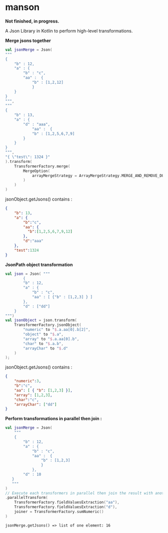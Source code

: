 # manson

**Not finished, in progress.**

A Json Library in Kotlin to perform high-level transformations.


**Merge jsons together**

```kotlin
val jsonMerge = Json(
"""
{
    "b" : 12,
    "a" : {
        "b" : "c", 
        "aa" :  {
            "b" : [1,2,12] 
            } 
    }
}
""",
"""
{
    "b" : 13,
    "a" : { 
        "d" : "aaa", 
            "aa" :  {
            "b" : [1,2,5,6,7,9]
        }
    }
}
""",
"{ \"test\": 1324 }"
).transform(
    TransformerFactory.merge(
        MergeOption(
            arrayMergeStrategy = ArrayMergeStrategy.MERGE_AND_REMOVE_DUPLICATES
        )
    )
)
```
jsonObject.getJsons() contains :
```json
{
    "b": 13,
    "a": {
        "b":"c",
        "aa": {
          "b":[1,2,5,6,7,9,12]
        },
        "d":"aaa"
    },
    "test":1324
}
```

**JsonPath object transformation**

```kotlin
val json = Json( """
        {
        "b" : 12,
        "a" : { 
            "b" : "c", 
            "aa" : [ {"b" : [1,2,3] } ]
        }, 
        "d" : ["dd"]
    }
""")
val jsonObject = json.transform(
    TransformerFactory.jsonObject(
        "numeric" to "$.a.aa[0].b[2]",
        "object" to "$.a",
        "array" to "$.a.aa[0].b",
        "char" to "$.a.b",
        "arrayChar" to "$.d"
    )
);

```
jsonObject.getJsons() contains :
```json
{
    "numeric":3,
    "b":"c",
    "aa": [ { "b": [1,2,3] }],
    "array": [1,2,3],
    "char":"c",
    "arrayChar": ["dd"]
}
```

**Perform transformations in parallel then join :**
```kotlin
val jsonMerge = Json(
    """
    {
        "b" : 12,
        "a" : {
            "b" : "c", 
            "aa" :  {
                "b" : [1,2,3] 
                } 
            },
        "d" : 10
   }
   """
)
// Execute each transformers in parallel then join the result with another transformer
.parallelTransform(
    TransformerFactory.fieldValuesExtraction("aa"),
    TransformerFactory.fieldValuesExtraction("d"),
    joiner = TransformerFactory.sumNumeric()
)
```

```
jsonMerge.getJsons() => list of one element: 16
```
